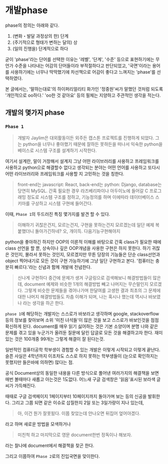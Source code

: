 # 개발phase

phase의 정의는 아래와 같다.
1. (변화・발달 과정상의 한) 단계
2. (주기적으로 형태가 변하는 달의) 상
3. (일의 진행을) 단계적으로 하다

굳이 'phase'라는 단어를 선택한 이유는 '레벨', '단계', '수준' 등으로 표현하기에는 무언가 수준을 나타내는 어감의 단어들이라 부적절하다고 판단되었고, '국면'이라는 용어를 사용하기에는 너무나 딱딱했기에 차선책으로 어감이 좋다고 느껴지는 'phase'를 선택하였다.

본 글에서는, '말하는대로'의 하이퍼리얼리티 화가인 '정중원'씨가 말했던 것처럼 되도록 '개인적으로 oo하다.' 'oo한 것 같아요' 등의 필체는 지양하고 주관적인 생각을 적는다.

## 개발의 몇가지 phase

### `Phase 1`


> 개발자 Jaylim은 대외활동이든 외주든 캡스톤 프로젝트를 진행하게 되었다.
> 그는 python을 너무나 좋아했기 때문에 잘하든 못하든을 떠나서 익숙한 python을 베이스로 시스템 구조를 설계하기 시작한다.

여기서 설계란, 말이 거창해서 설계지 그냥 어떤 라이브러리를 사용하고 프레임워크를 사용하고 python으로 해결할수 없다고 생각되는 분야는 어떤 언어를 사용하고 또다시 어떤 라이브러리와 프레임워크를 사용할 지 고민하는 것을 칭한다.

> front-end는 javascript: React, back-end는 python: Django, database는 당연히 MySQL.
> 간혹 필요한 경우 라즈베리파이나 아두이노에 들어갈 C 프로그래밍 정도로 시스템 구조를 정하고,
> 기능정의를 하며 이에따라 데이터베이스 스키마를 구상하고 시스템 구현에 들어간다.


이때, `Phase 1`의 두드러진 특징 몇가지를 발견 할 수 있다.

> 이해하기 귀찮은건지, 모르는건지, 구현을 못하는건지 모르겠는데 일단 예제 복붙했더니 돌아가긴하네?
> 오, 개이득. 다음기능구현해야지

python을 좋아하긴 하지만 OOP의 이론적 이해를 바탕으로 간혹 class가 필요한 때에 class 선언을 할 뿐, 상속이나 깊은 OOP개념을 사용한 구현은 하지 못한다.
하기 귀찮은 것인지, 몰라서 못하는 것인지, 모르겠지만 무튼 당장의 기능들은 단순 class선언과 object 찍어내기로 모든 것이 구현 가능하기에 그냥 일단 구현하고 본다. '컴퓨터는 충분히 빠르다.'라는 신념과 함께 개발에 전념한다.

> 신나게 구현하다 중간에 문제가 생겨 구글링으로 검색해보니 해결방법들이 많은데, document 예제와 비슷한 1개의 해결방법 빼고 나머지는 무슨말인지 모르겠다.
> 그렇게 비슷한 문제들을 겪어나가며 한달여를 고생한 결과 최초의 그 문제에 대한 나머지 해결방법들도 차츰 이해가 되며, 나는 혹시나 했는데 역시나 바보였나 라는 생각을 하곤 한다.

`phase 1`에 해당하는 개발자는 스스로가 바보라고 생각하며 google, stackoverflow 등의 정보를 찾아보며 소위 '미친 녀석들'이 많은 것을 보고 스스로가 바보인것을 점점 확신하게 된다. document를 매우 읽기 싫어하는 것은 기본 소양이며 분명 나와 같은 문제를 겪고 있을 누군가가 올려둔 질문에 달린 답글로 모든 것을 해결하고자 한다. 재미있는 것은 100개중 99개는 그렇게 해결이 잘 된다는것.

일반적인 컴퓨터공학 학부생이 경험할 수 있는 개발은 이렇게 시작되고 이렇게 끝난다. 슬픈 사실은 4학년까지 이조차도 스스로 하지 못하는 학부생들이 (눈으로 확인하지는 못했지만 들은바에 의하면) 많다는 점.

공식 Document상의 동일한 내용을 다른 방식으로 풀어낸 여러가지의 해결책을 보면 매번 볼때마다 새롭고 아는것은 1도없다. 어느새 구글 검색창은 '읽음'표시된 보라색 글씨가 가득해진다.

때때로 구글 검색페이지 1페이지부터 10페이지까지 돌아가며 보는 등의 신공을 발휘한다. 그리고 그쯤 되면 같은 이슈로 삽질한지 2일 또는 3일가량이 지나 있는데,

> 아, 이건 뭔가 잘못됬다. 이쯤 찾았는데 안나오면 뒤집어 엎어야겠다.

라고 하며 새로운 방법을 모색하거나

> 미친척 하고 마지막으로 영문 document한번 정독이나 해보자.

라는 찰나에 document에서 해결책을 찾곤 한다.

그리고 이쯤하여 `Phase 2`로의 진입국면을 맞이한다.
